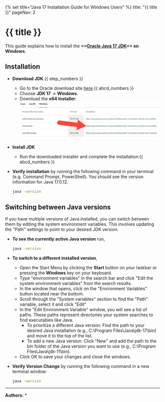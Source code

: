 {% set title="Java 17 Installation Guide for Windows Users" %}
<frontmatter>
title: "{{ title }}"
pageNav: 2
</frontmatter>

# {{ title }}

This guide explains how to install the **==[Oracle Java 17 JDK](https://www.oracle.com/java/technologies/downloads/)== on Windows**.

## Installation

* **Download JDK**.{{ step_numbers }}
    * Go to the Oracle download site [here](https://www.oracle.com/java/technologies/downloads/).{{ abcd_numbers }}
    * Choose **JDK 17** &rarr; **Windows**.
    * Download the **x64 Installer**:
![x64 Installer download](images/javaInstallationWindows/java_installer_windows.png)
    
* **Install JDK**
    * Run the downloaded installer and complete the installation:{{ abcd_numbers }}
      

* **Verify installation** by running the following command in your terminal (e.g. Command Prompt, PowerShell). You should see the version information for Java 17.0.12.
   ```bash
   java -version
   ```

<!-- ======================================================================= -->

## Switching between Java versions

If you have multiple versions of Java installed, you can switch between them by editing the system environment variables. This involves updating the "Path" settings to point to your desired JDK version.

* **To see the currently active Java version** run,
  ```bash
  java -version
  ```
* **To switch to a different installed version**,
    * Open the Start Menu by clicking the **Start** button on your taskbar or pressing the **Windows** key on your keyboard.
    * Type "environment variables" in the search bar and click "Edit the system environment variables" from the search results.
    * In the window that opens, click on the "Environment Variables" button located near the bottom.
    * Scroll through the "System variables" section to find the "Path" variable, select it and click "Edit"
    * In the "Edit Environment Variable" window, you will see a list of paths. These paths represent directories your system searches to find executables like Java.
      * To prioritize a different Java version: Find the path to your desired Java installation (e.g., C:\Program Files\Java\jdk-17\bin) and move it to the top of the list.
      * To add a new Java version: Click "New" and add the path to the bin folder of the Java version you want to use (e.g., C:\Program Files\Java\jdk-11\bin).
    * Click OK to save your changes and close the windows.
  
* **Verify Version Change** by running the following command in a new terminal window:
   ```bash
   java -version
   ```

--------------------------------------------------------------------------------

**Authors:**
* 
